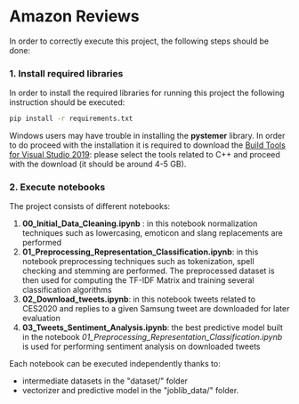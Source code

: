 # Amazon Reviews

In order to correctly execute this project, the following steps should be done:


### 1. Install required libraries

In order to install the required libraries for running this project the following instruction should be executed:

```bash
pip install -r requirements.txt
```

Windows users may have trouble in installing the **pystemer** library. In order to do proceed with the installation it is required to download the [Build Tools for Visual Studio 2019](https://visualstudio.microsoft.com/downloads/#build-tools-for-visual-studio-2017): please select the tools related to C++ and proceed with the download (it should be around 4-5 GB).

### 2. Execute notebooks
The project consists of different notebooks:
1. **00_Initial_Data_Cleaning.ipynb** : in this notebook normalization techniques such as lowercasing, emoticon and slang replacements are performed
2. **01_Preprocessing_Representation_Classification.ipynb**: in this notebook preprocessing techniques such as tokenization, spell checking and stemming are performed. The preprocessed dataset is then used for computing the TF-IDF Matrix and training several classification algorithms
3. **02_Download_tweets.ipynb**: in this notebook tweets related to CES2020 and replies to a given Samsung tweet are downloaded for later evaluation
4. **03_Tweets_Sentiment_Analysis.ipynb**: the best predictive model built in the notebook *01_Preprocessing_Representation_Classification.ipynb* is used for performing sentiment analysis on downloaded tweets

Each notebook can be executed independently thanks to:
* intermediate datasets in the "dataset/" folder
* vectorizer and predictive model in the "joblib_data/" folder.
